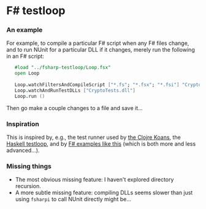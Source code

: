 # F# testloop

### An example
For example, to compile a particular F# script when any F# files change,
and to run NUnit for a particular DLL if it changes, merely run the
following in an F# script:
 
```fsharp
   #load "../fsharp-testloop/Loop.fsx"
   open Loop
 
   Loop.watchFiltersAndCompileScript ["*.fs"; "*.fsx"; "*.fsi"] "CryptoTests.fsx"
   Loop.watchAndRunTestDLLs ["CryptoTests.dll"]
   Loop.run ()
```

Then go make a couple changes to a file and save it...

### Inspiration
This is inspired by, e.g.,
the test runner used by [the Clojre Koans](https://github.com/functional-koans/clojure-koans),
the [Haskell testloop](http://hackage.haskell.org/package/testloop), and
by [F# examples like this](http://natehoellein.blogspot.com/2008/04/sample-f-test-runner-and-c-too.html) (which is both more and less advanced...).

### Missing things
- The most obvious missing feature: I haven't explored directory recursion.
- A more subtle missing feature: compiling DLLs seems slower than just using `fsharpi` to call NUnit directly might be...
